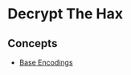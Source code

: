 # Decrypt The Hax
## Concepts
- [Base Encodings](https://code.tutsplus.com/base-what-a-practical-introduction-to-base-encoding--net-27590t)